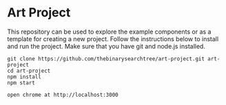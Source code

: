 # Art Project
This repository can be used to explore the example components or as a template for creating a new project. Follow the instructions below to install and run the project. Make sure that you have git and node.js installed.

```
git clone https://github.com/thebinarysearchtree/art-project.git art-project
cd art-project
npm install
npm start

open chrome at http://localhost:3000
```